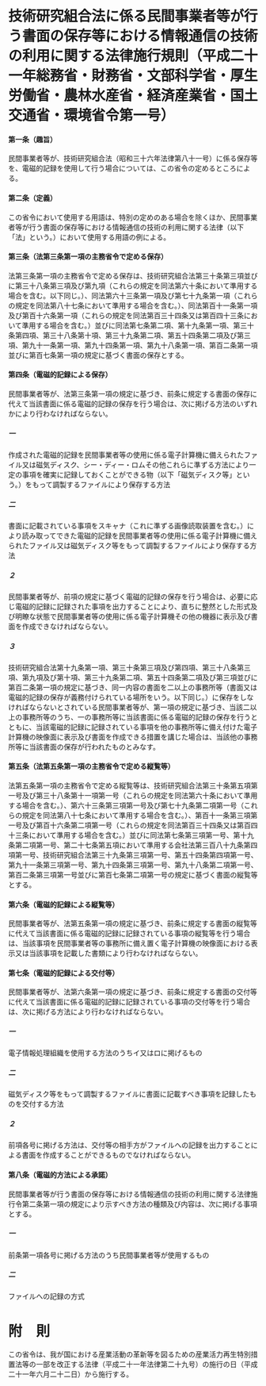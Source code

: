 # 技術研究組合法に係る民間事業者等が行う書面の保存等における情報通信の技術の利用に関する法律施行規則（平成二十一年総務省・財務省・文部科学省・厚生労働省・農林水産省・経済産業省・国土交通省・環境省令第一号）
#### 第一条（趣旨）
民間事業者等が、技術研究組合法（昭和三十六年法律第八十一号）に係る保存等を、電磁的記録を使用して行う場合については、この省令の定めるところによる。
#### 第二条（定義）
この省令において使用する用語は、特別の定めのある場合を除くほか、民間事業者等が行う書面の保存等における情報通信の技術の利用に関する法律（以下「法」という。）において使用する用語の例による。
#### 第三条（法第三条第一項の主務省令で定める保存）
法第三条第一項の主務省令で定める保存は、技術研究組合法第三十条第三項並びに第三十八条第三項及び第九項（これらの規定を同法第六十条において準用する場合を含む。以下同じ。）、同法第六十三条第一項及び第七十九条第一項（これらの規定を同法第八十七条において準用する場合を含む。）、同法第百十一条第一項及び第百十六条第一項（これらの規定を同法第百三十四条又は第百四十三条において準用する場合を含む。）並びに同法第七条第二項、第十九条第一項、第三十条第四項、第三十八条第十項、第三十九条第二項、第五十四条第二項及び第三項、第九十一条第一項、第九十四条第一項、第九十八条第一項、第百二条第一項並びに第百七条第一項の規定に基づく書面の保存とする。
#### 第四条（電磁的記録による保存）
民間事業者等が、法第三条第一項の規定に基づき、前条に規定する書面の保存に代えて当該書面に係る電磁的記録の保存を行う場合は、次に掲げる方法のいずれかにより行わなければならない。
##### 一
作成された電磁的記録を民間事業者等の使用に係る電子計算機に備えられたファイル又は磁気ディスク、シー・ディー・ロムその他これらに準ずる方法により一定の事項を確実に記録しておくことができる物（以下「磁気ディスク等」という。）をもって調製するファイルにより保存する方法
##### 二
書面に記載されている事項をスキャナ（これに準ずる画像読取装置を含む。）により読み取ってできた電磁的記録を民間事業者等の使用に係る電子計算機に備えられたファイル又は磁気ディスク等をもって調製するファイルにより保存する方法
##### ２
民間事業者等が、前項の規定に基づく電磁的記録の保存を行う場合は、必要に応じ電磁的記録に記録された事項を出力することにより、直ちに整然とした形式及び明瞭な状態で民間事業者等の使用に係る電子計算機その他の機器に表示及び書面を作成できなければならない。
##### ３
技術研究組合法第十九条第一項、第三十条第三項及び第四項、第三十八条第三項、第九項及び第十項、第三十九条第二項、第五十四条第二項及び第三項並びに第百二条第一項の規定に基づき、同一内容の書面を二以上の事務所等（書面又は電磁的記録の保存が義務付けられている場所をいう。以下同じ。）に保存をしなければならないとされている民間事業者等が、第一項の規定に基づき、当該二以上の事務所等のうち、一の事務所等に当該書面に係る電磁的記録の保存を行うとともに、当該電磁的記録に記録されている事項を他の事務所等に備え付けた電子計算機の映像面に表示及び書面を作成できる措置を講じた場合は、当該他の事務所等に当該書面の保存が行われたものとみなす。
#### 第五条（法第五条第一項の主務省令で定める縦覧等）
法第五条第一項の主務省令で定める縦覧等は、技術研究組合法第三十条第五項第一号及び第三十八条第十一項第一号（これらの規定を同法第六十条において準用する場合を含む。）、第六十三条第三項第一号及び第七十九条第二項第一号（これらの規定を同法第八十七条において準用する場合を含む。）、第百十一条第三項第一号及び第百十六条第二項第一号（これらの規定を同法第百三十四条又は第百四十三条において準用する場合を含む。）並びに同法第七条第三項第一号、第十九条第二項第一号、第二十七条第五項において準用する会社法第三百八十九条第四項第一号、技術研究組合法第三十九条第三項第一号、第五十四条第四項第一号、第九十一条第三項第一号、第九十四条第三項第一号、第九十八条第二項第一号、第百二条第三項第一号並びに第百七条第二項第一号の規定に基づく書面の縦覧等とする。
#### 第六条（電磁的記録による縦覧等）
民間事業者等が、法第五条第一項の規定に基づき、前条に規定する書面の縦覧等に代えて当該書面に係る電磁的記録に記録されている事項の縦覧等を行う場合は、当該事項を民間事業者等の事務所に備え置く電子計算機の映像面における表示又は当該事項を記載した書類により行わなければならない。
#### 第七条（電磁的記録による交付等）
民間事業者等が、法第六条第一項の規定に基づき、前条に規定する書面の交付等に代えて当該書面に係る電磁的記録に記録されている事項の交付等を行う場合は、次に掲げる方法により行わなければならない。
##### 一
電子情報処理組織を使用する方法のうちイ又はロに掲げるもの
##### 二
磁気ディスク等をもって調製するファイルに書面に記載すべき事項を記録したものを交付する方法
##### ２
前項各号に掲げる方法は、交付等の相手方がファイルへの記録を出力することによる書面を作成することができるものでなければならない。
#### 第八条（電磁的方法による承諾）
民間事業者等が行う書面の保存等における情報通信の技術の利用に関する法律施行令第二条第一項の規定により示すべき方法の種類及び内容は、次に掲げる事項とする。
##### 一
前条第一項各号に掲げる方法のうち民間事業者等が使用するもの
##### 二
ファイルへの記録の方式
# 附　則
この省令は、我が国における産業活動の革新等を図るための産業活力再生特別措置法等の一部を改正する法律（平成二十一年法律第二十九号）の施行の日（平成二十一年六月二十二日）から施行する。
